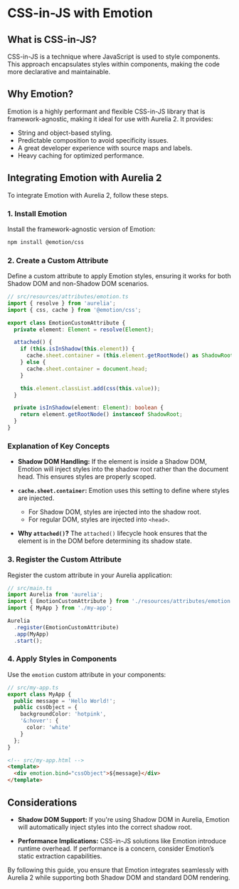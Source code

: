 # CSS-in-JS with Emotion

## What is CSS-in-JS?

CSS-in-JS is a technique where JavaScript is used to style components. This approach encapsulates styles within components, making the code more declarative and maintainable.

## Why Emotion?

Emotion is a highly performant and flexible CSS-in-JS library that is framework-agnostic, making it ideal for use with Aurelia 2. It provides:
- String and object-based styling.
- Predictable composition to avoid specificity issues.
- A great developer experience with source maps and labels.
- Heavy caching for optimized performance.

## Integrating Emotion with Aurelia 2

To integrate Emotion with Aurelia 2, follow these steps.

### 1. Install Emotion

Install the framework-agnostic version of Emotion:

```bash
npm install @emotion/css
```

### 2. Create a Custom Attribute

Define a custom attribute to apply Emotion styles, ensuring it works for both Shadow DOM and non-Shadow DOM scenarios.

```typescript
// src/resources/attributes/emotion.ts
import { resolve } from 'aurelia';
import { css, cache } from '@emotion/css';

export class EmotionCustomAttribute {
  private element: Element = resolve(Element);

  attached() {
    if (this.isInShadow(this.element)) {
      cache.sheet.container = (this.element.getRootNode() as ShadowRoot).querySelector('style') || this.element.getRootNode();
    } else {
      cache.sheet.container = document.head;
    }

    this.element.classList.add(css(this.value));
  }

  private isInShadow(element: Element): boolean {
    return element.getRootNode() instanceof ShadowRoot;
  }
}
```

### Explanation of Key Concepts

- **Shadow DOM Handling:**
  If the element is inside a Shadow DOM, Emotion will inject styles into the shadow root rather than the document head.
  This ensures styles are properly scoped.

- **`cache.sheet.container`:**
  Emotion uses this setting to define where styles are injected.
  - For Shadow DOM, styles are injected into the shadow root.
  - For regular DOM, styles are injected into `<head>`.

- **Why `attached()`?**
  The `attached()` lifecycle hook ensures that the element is in the DOM before determining its shadow state.

### 3. Register the Custom Attribute

Register the custom attribute in your Aurelia application:

```typescript
// src/main.ts
import Aurelia from 'aurelia';
import { EmotionCustomAttribute } from './resources/attributes/emotion';
import { MyApp } from './my-app';

Aurelia
  .register(EmotionCustomAttribute)
  .app(MyApp)
  .start();
```

### 4. Apply Styles in Components

Use the `emotion` custom attribute in your components:

```typescript
// src/my-app.ts
export class MyApp {
  public message = 'Hello World!';
  public cssObject = {
    backgroundColor: 'hotpink',
    '&:hover': {
      color: 'white'
    }
  };
}
```

```html
<!-- src/my-app.html -->
<template>
  <div emotion.bind="cssObject">${message}</div>
</template>
```

## Considerations

- **Shadow DOM Support:**
  If you're using Shadow DOM in Aurelia, Emotion will automatically inject styles into the correct shadow root.

- **Performance Implications:**
  CSS-in-JS solutions like Emotion introduce runtime overhead. If performance is a concern, consider Emotion’s static extraction capabilities.

By following this guide, you ensure that Emotion integrates seamlessly with Aurelia 2 while supporting both Shadow DOM and standard DOM rendering.
